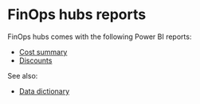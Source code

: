 # FinOps hubs reports

FinOps hubs comes with the following Power BI reports:

- [Cost summary](./cost-summary.md)
- [Discounts](./commitment-discounts.md)

See also:

- [Data dictionary](./data-dictionary.md)
